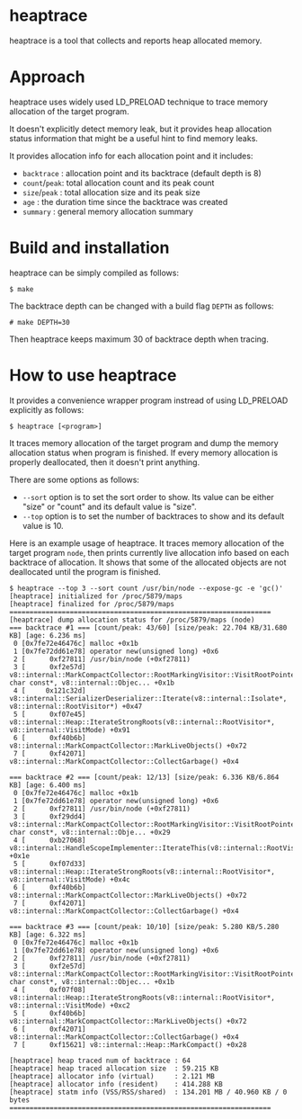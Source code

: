 <!--
SPDX-FileCopyrightText: Copyright (c) 2022 LG Electronics Inc.
SPDX-License-Identifier: GPL-2.0
-->

heaptrace
=========
heaptrace is a tool that collects and reports heap allocated memory.

Approach
========
heaptrace uses widely used LD_PRELOAD technique to trace memory allocation of
the target program.

It doesn't explicitly detect memory leak, but it provides heap allocation status
information that might be a useful hint to find memory leaks.

It provides allocation info for each allocation point and it includes:
- `backtrace`   : allocation point and its backtrace (default depth is 8)
- `count`/`peak`: total allocation count and its peak count
- `size`/`peak` : total allocation size and its peak size
- `age`         : the duration time since the backtrace was created
- `summary`     : general memory allocation summary


Build and installation
======================
heaptrace can be simply compiled as follows:
```
$ make
```
The backtrace depth can be changed with a build flag `DEPTH` as follows:
```
# make DEPTH=30
```
Then heaptrace keeps maximum 30 of backtrace depth when tracing.


How to use heaptrace
====================
It provides a convenience wrapper program instread of using LD_PRELOAD
explicitly as follows:
```
$ heaptrace [<program>]
```

It traces memory allocation of the target program and dump the memory allocation
status when program is finished.  If every memory allocation is properly
deallocated, then it doesn't print anything.

There are some options as follows:
- `--sort` option is to set the sort order to show.  Its value can be either
  "size" or "count" and its default value is "size".
- `--top` option is to set the number of backtraces to show and its default
  value is 10.

Here is an example usage of heaptrace.  It traces memory allocation of the
target program `node`, then prints currently live allocation info based on
each backtrace of allocation.  It shows that some of the allocated objects are
not deallocated until the program is finished.
```
$ heaptrace --top 3 --sort count /usr/bin/node --expose-gc -e 'gc()'
[heaptrace] initialized for /proc/5879/maps
[heaptrace] finalized for /proc/5879/maps
=================================================================
[heaptrace] dump allocation status for /proc/5879/maps (node)
=== backtrace #1 === [count/peak: 43/60] [size/peak: 22.704 KB/31.680 KB] [age: 6.236 ms]
 0 [0x7fe72e46476c] malloc +0x1b
 1 [0x7fe72dd61e78] operator new(unsigned long) +0x6
 2 [      0xf27811] /usr/bin/node (+0xf27811)
 3 [      0xf2e57d] v8::internal::MarkCompactCollector::RootMarkingVisitor::VisitRootPointer(v8::internal::Root, char const*, v8::internal::Objec... +0x1b
 4 [     0x121c32d] v8::internal::SerializerDeserializer::Iterate(v8::internal::Isolate*, v8::internal::RootVisitor*) +0x47
 5 [      0xf07e45] v8::internal::Heap::IterateStrongRoots(v8::internal::RootVisitor*, v8::internal::VisitMode) +0x91
 6 [      0xf40b6b] v8::internal::MarkCompactCollector::MarkLiveObjects() +0x72
 7 [      0xf42071] v8::internal::MarkCompactCollector::CollectGarbage() +0x4

=== backtrace #2 === [count/peak: 12/13] [size/peak: 6.336 KB/6.864 KB] [age: 6.400 ms]
 0 [0x7fe72e46476c] malloc +0x1b
 1 [0x7fe72dd61e78] operator new(unsigned long) +0x6
 2 [      0xf27811] /usr/bin/node (+0xf27811)
 3 [      0xf29dd4] v8::internal::MarkCompactCollector::RootMarkingVisitor::VisitRootPointers(v8::internal::Root, char const*, v8::internal::Obje... +0x29
 4 [      0xb27068] v8::internal::HandleScopeImplementer::IterateThis(v8::internal::RootVisitor*) +0x1e
 5 [      0xf07d33] v8::internal::Heap::IterateStrongRoots(v8::internal::RootVisitor*, v8::internal::VisitMode) +0x4c
 6 [      0xf40b6b] v8::internal::MarkCompactCollector::MarkLiveObjects() +0x72
 7 [      0xf42071] v8::internal::MarkCompactCollector::CollectGarbage() +0x4

=== backtrace #3 === [count/peak: 10/10] [size/peak: 5.280 KB/5.280 KB] [age: 6.322 ms]
 0 [0x7fe72e46476c] malloc +0x1b
 1 [0x7fe72dd61e78] operator new(unsigned long) +0x6
 2 [      0xf27811] /usr/bin/node (+0xf27811)
 3 [      0xf2e57d] v8::internal::MarkCompactCollector::RootMarkingVisitor::VisitRootPointer(v8::internal::Root, char const*, v8::internal::Objec... +0x1b
 4 [      0xf07f08] v8::internal::Heap::IterateStrongRoots(v8::internal::RootVisitor*, v8::internal::VisitMode) +0xc2
 5 [      0xf40b6b] v8::internal::MarkCompactCollector::MarkLiveObjects() +0x72
 6 [      0xf42071] v8::internal::MarkCompactCollector::CollectGarbage() +0x4
 7 [      0xf15621] v8::internal::Heap::MarkCompact() +0x28

[heaptrace] heap traced num of backtrace : 64
[heaptrace] heap traced allocation size  : 59.215 KB
[heaptrace] allocator info (virtual)     : 2.121 MB
[heaptrace] allocator info (resident)    : 414.288 KB
[heaptrace] statm info (VSS/RSS/shared)  : 134.201 MB / 40.960 KB / 0 bytes
=================================================================
```
